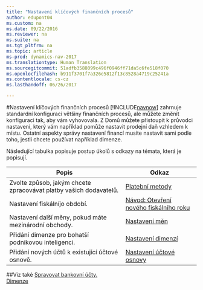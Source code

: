 ```yaml
---
title: "Nastavení klíčových finančních procesů"
author: edupont04
ms.custom: na
ms.date: 09/22/2016
ms.reviewer: na
ms.suite: na
ms.tgt_pltfrm: na
ms.topic: article
ms-prod: dynamics-nav-2017
ms.translationtype: Human Translation
ms.sourcegitcommit: 51adfb3588099c496f0946ff71da5c6fe518f070
ms.openlocfilehash: b911f3701f7a326e5812f13c8528a4719c25241a
ms.contentlocale: cs-cz
ms.lasthandoff: 06/26/2017

---
```


#<a name="set-up-core-financial-processes"></a>Nastavení klíčových finančních procesů
[!INCLUDE[navnow](includes/navnow_md.md)] zahrnuje standardní konfiguraci většiny finančních procesů, ale můžete změnit konfiguraci tak, aby vám vyhovovala.
Z Domů můžete přistoupit k průvodci nastavení, který vám například pomůže nastavit prodejní daň vzhledem k místu. Ostatní aspekty správy nastavení financí musíte nastavit sami podle toho, jestli chcete používat například dimenze.  

Následující tabulka popisuje postup úkolů s odkazy na témata, která je popisují.

| Popis                                                                  | Odkaz                      |
|---------------------------------------------------------------------|--------------------------|
|Zvolte způsob, jakým chcete zpracovávat platby vašich dodavatelů.|[Platební metody](finance-setup-payment-methods.md)|
|Nastavení fiskálníjo období.|[Návod: Otevření nového fiskálního roku](finance-setup-how-open-new-fiscal-year.md)|
|Nastavení další měny, pokud máte mezinárodní obchody.|[Nastavení měn](finance-setup-setup-currencies.md)|
|Přidání dimenze pro bohatší podnikovou inteligenci.|[Nastavení dimenzí](finance-setup-setup-dimensions.md)|
|Přidání nových účtů k existující účtové osnově.|[Nastavení účtové osnovy](finance-setup-setup-chart-accounts.md)|



##<a name="see-also"></a>Viz také
[Spravovat bankovní účty.](bank-manage-bank-accounts.md)    
[Dimenze](finance-setup-dimensions.md)  

